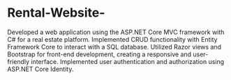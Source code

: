 # Rental-Website-
Developed a web application using the ASP.NET Core MVC framework with C# for a real estate platform.
Implemented CRUD functionality with Entity Framework Core to interact with a SQL database.
Utilized Razor views and Bootstrap for front-end development, creating a responsive and user-friendly interface.
Implemented user authentication and authorization using ASP.NET Core Identity.
